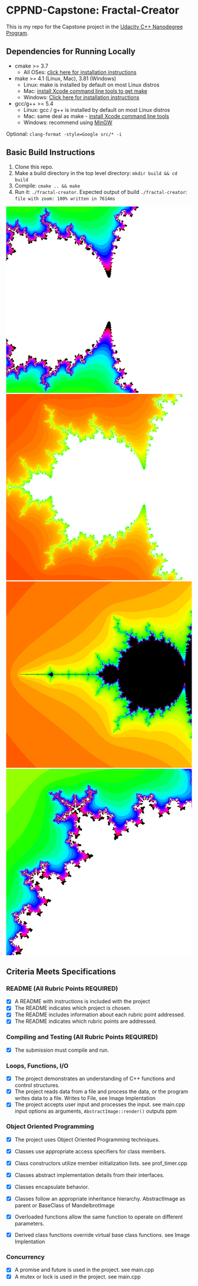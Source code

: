 # CPPND-Capstone: Fractal-Creator 

This is my repo for the Capstone project in the [Udacity C++ Nanodegree Program](https://www.udacity.com/course/c-plus-plus-nanodegree--nd213).


## Dependencies for Running Locally
* cmake >= 3.7
  * All OSes: [click here for installation instructions](https://cmake.org/install/)
* make >= 4.1 (Linux, Mac), 3.81 (Windows)
  * Linux: make is installed by default on most Linux distros
  * Mac: [install Xcode command line tools to get make](https://developer.apple.com/xcode/features/)
  * Windows: [Click here for installation instructions](http://gnuwin32.sourceforge.net/packages/make.htm)
* gcc/g++ >= 5.4
  * Linux: gcc / g++ is installed by default on most Linux distros
  * Mac: same deal as make - [install Xcode command line tools](https://developer.apple.com/xcode/features/)
  * Windows: recommend using [MinGW](http://www.mingw.org/)

Optional: `clang-format -style=Google src/* -i` 


## Basic Build Instructions

1. Clone this repo.
2. Make a build directory in the top level directory: `mkdir build && cd build`
3. Compile: `cmake .. && make`
4. Run it: `./fractal-creator`.
  Expected output of build `./fractal-creator`:   
  `file with zoom: 100% written in 7614ms`


<img src="examples/out-2.png" />

<img src="examples/out-10.png" />

<img src="examples/out-14.png" />

<img src="examples/out-33.png" />


## Criteria 	Meets Specifications

### README (All Rubric Points REQUIRED)

- [x]  A README with instructions is included with the project
- [x]  The README indicates which project is chosen.
- [x]  The README includes information about each rubric point addressed.
- [x]  The README indicates which rubric points are addressed. 

### Compiling and Testing (All Rubric Points REQUIRED)

- [x]  The submission must compile and run.

### Loops, Functions, I/O

- [x]  The project demonstrates an understanding of C++ functions and control structures.
- [x]  The project reads data from a file and process the data, or the program writes data to a file.
  Writes to File, see Image Implentation
- [x]  The project accepts user input and processes the input.
  see main.cpp input options as arguments, `AbstractImage::render()` outputs ppm  

### Object Oriented Programming

- [x]  The project uses Object Oriented Programming techniques.
- [x]  Classes use appropriate access specifiers for class members.
- [x]  Class constructors utilize member initialization lists.
  see prof_timer.cpp  
- [x]  Classes abstract implementation details from their interfaces.
- [x]  Classes encapsulate behavior.
- [x]  Classes follow an appropriate inheritance hierarchy.
  AbstractImage as parent or BaseClass of MandelbrotImage  
- [x]  Overloaded functions allow the same function to operate on different parameters.	
- [x]  Derived class functions override virtual base class functions.
  see Image Implentation

	
### Concurrency

- [x]  A promise and future is used in the project.
  see main.cpp
- [x]  A mutex or lock is used in the project.
  see main.cpp
